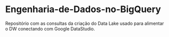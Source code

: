 # Engenharia-de-Dados-no-BigQuery
Repositório com as consultas da criação do Data Lake usado para alimentar o DW conectando com Google DataStudio.
